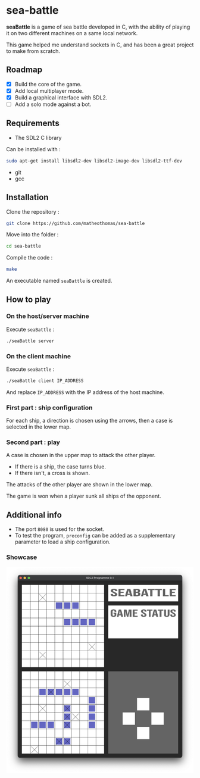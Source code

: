# sea-battle

**seaBattle** is a game of sea battle developed in C, with the ability of playing it on two different machines on a same local network.

This game helped me understand sockets in C, and has been a great project to make from scratch.

## Roadmap
- [x] Build the core of the game.
- [x] Add local multiplayer mode.
- [x] Build a graphical interface with SDL2.
- [ ] Add a solo mode against a bot.

## Requirements
- The SDL2 C library

Can be installed with :
```bash
sudo apt-get install libsdl2-dev libsdl2-image-dev libsdl2-ttf-dev
```

- git
- gcc

## Installation 
Clone the repository :
```bash
git clone https://github.com/matheothomas/sea-battle
```

Move into the folder :
```bash
cd sea-battle
```

Compile the code :
```bash
make
```
An executable named `seaBattle` is created.

## How to play

### On the host/server machine
Execute `seaBattle` :
```bash
./seaBattle server
```

### On the client machine
Execute `seaBattle` :
```bash
./seaBattle client IP_ADDRESS
```
And replace `IP_ADDRESS` with the IP address of the host machine.

### First part : ship configuration
For each ship, a direction is chosen using the arrows, then a case is selected in the lower map.

### Second part : play
A case is chosen in the upper map to attack the other player.
- If there is a ship, the case turns blue.
- If there isn't, a cross is shown.

The attacks of the other player are shown in the lower map.

The game is won when a player sunk all ships of the opponent.


## Additional info
- The port `8080` is used for the socket.
- To test the program, `preconfig` can be added as a supplementary parameter to load a ship configuration.

### Showcase
![game](example.png)
